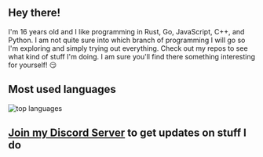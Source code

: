 ## Hey there!
I'm 16 years old and I like programming in Rust, Go, JavaScript, C++, and Python. I am not quite sure into which branch of programming I will go so I'm exploring and simply trying out everything. Check out my repos to see what kind of stuff I'm doing. I am sure you'll find there something interesting for yourself! :smirk:

<!--
## Stats
<img alt="stats" src="https://github-readme-stats.vercel.app/api?username=Antosser&show_icons=true&count_private=true&theme=radical">
-->

## Most used languages
<img alt="top languages" src="https://github-readme-stats.vercel.app/api/top-langs/?username=Antosser&theme=radical&exclude_repo=website,nushell&hide=Batchfile,CSS">

## <a href="https://discord.antonaparin.com">Join my Discord Server</a> to get updates on stuff I do
